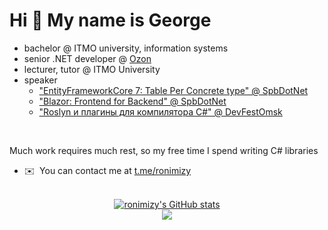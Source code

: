 Hi 👋 My name is George 
=======================  
- bachelor @ ITMO university, information systems
- senior .NET developer @ [Ozon](https://ozon.tech)
- lecturer, tutor @ ITMO University
- speaker
  - ["EntityFrameworkCore 7: Table Per Concrete type" @ SpbDotNet](https://youtu.be/vf4KzhAEN18?si=zNmtbbHytrRg9zx8)
  - ["Blazor: Frontend for Backend" @ SpbDotNet](https://youtu.be/rg6ZqtrWphQ?si=L29FbCYOQntTPhNq)
  - ["Roslyn и плагины для компилятора C#" @ DevFestOmsk](https://youtu.be/s6Okiv9XuFc?si=a4IWWhgni-uCsffG)

<br/>

Much work requires much rest, so my free time I spend writing C# libraries

* ✉️  You can contact me at [t.me/ronimizy](https://t.me/ronimizy)

<br/>

<div style="display:flex;flex-direction:column;align-items:center">
<a href="http://www.github.com/ronimizy"><img src="https://github-readme-stats.vercel.app/api?username=ronimizy&show_icons=true&hide=&count_private=true&title_color=3382ed&text_color=ffffff&icon_color=f97316&bg_color=1c1917&hide_border=true&show_icons=true" alt="ronimizy's GitHub stats" /></a>
<a href="http://www.github.com/ronimizy"><img src="https://github-readme-streak-stats.herokuapp.com/?user=ronimizy&stroke=ffffff&background=1c1917&ring=3382ed&fire=3382ed&currStreakNum=ffffff&currStreakLabel=3382ed&sideNums=ffffff&sideLabels=ffffff&dates=ffffff&hide_border=true" /></a>  
</div>
